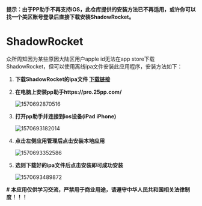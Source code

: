 **提示：由于PP助手不再支持iOS，此仓库提供的安装方法已不再适用，或许你可以找一个美区账号登录后直接下载安装ShadowRocket。**

# ShadowRocket
众所周知因为某些原因大陆区用户apple id无法在app store下载ShadowRocket，但可以使用离线ipa文件安装此应用程序，安装方法如下：

1. **下载ShadowRocket的ipa文件 [下载链接](https://github.com/CQUWH/ShadowRocket/raw/master/Shadowrocket-2.1.10-PP.ipa)**

2. **在电脑上安装pp助手https://pro.25pp.com/**

   ![1570692870516](./img/1570692870516.png)

3. **打开pp助手并连接到ios设备(iPad iPhone)**

   ![1570693182014](./img/1570693182014.png)

4. **点击左侧应用管理后点击安装本地应用**

   ![1570693352586](./img/1570693352586.png)

5. **选则下载好的ipa文件后点击安装即可成功安装**

   ![1570693489872](./img/1570693489872.png)



**\# 本应用仅供学习交流，严禁用于商业用途，请遵守中华人民共和国相关法律制度！！！**

